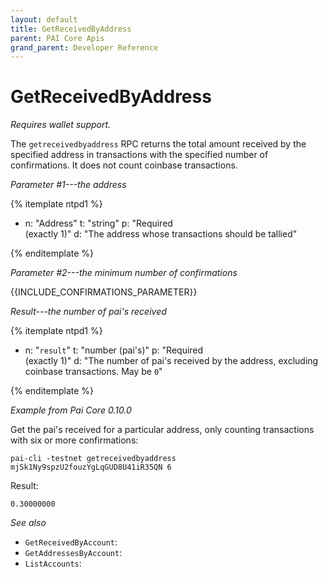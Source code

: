 ```yaml
---
layout: default
title: GetReceivedByAddress
parent: PAI Core Apis
grand_parent: Developer Reference
---
```


GetReceivedByAddress
========================

*Requires wallet support.*

The `getreceivedbyaddress` RPC returns the total amount received by the specified address in transactions with the specified number of confirmations. It does not count coinbase transactions.

*Parameter #1---the address*

{% itemplate ntpd1 %}
- n: "Address"
  t: "string"
  p: "Required<br>(exactly 1)"
  d: "The address whose transactions should be tallied"

{% enditemplate %}

*Parameter #2---the minimum number of confirmations*

{{INCLUDE_CONFIRMATIONS_PARAMETER}}

*Result---the number of pai's received*

{% itemplate ntpd1 %}
- n: "`result`"
  t: "number (pai's)"
  p: "Required<br>(exactly 1)"
  d: "The number of pai's received by the address, excluding coinbase transactions.  May be `0`"

{% enditemplate %}

*Example from Pai Core 0.10.0*

Get the pai's received for a particular address, only counting
transactions with six or more confirmations:

```
pai-cli -testnet getreceivedbyaddress mjSk1Ny9spzU2fouzYgLqGUD8U41iR35QN 6
```

Result:

```
0.30000000
```

*See also*

* `GetReceivedByAccount`: 
* `GetAddressesByAccount`:
* `ListAccounts`:
